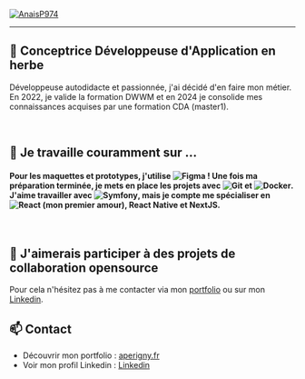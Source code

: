 [![AnaisP974](https://media.licdn.com/dms/image/D4E16AQHB5QOZO4iISA/profile-displaybackgroundimage-shrink_350_1400/0/1716562521695?e=1724284800&v=beta&t=PdBoAJYqJxjd3yzm5qKWAqRbnlywA3MMA-Shm70_OaE)](https://aperigny.fr)

---

## 🌱 Conceptrice Développeuse d'Application en herbe

Développeuse autodidacte et passionnée, j'ai décidé d'en faire mon métier. En 2022, je valide la formation DWWM et en 2024 je consolide mes connaissances acquises par une formation CDA (master1). 

<br>

## 🔭 Je travaille couramment sur ...

#### Pour les maquettes et prototypes, j'utilise ![Figma](https://img.shields.io/badge/-Figma-101010?style=for-the-badge&logo=figma&logoColor=white) ! Une fois ma préparation terminée, je mets en place les projets avec ![Git](https://img.shields.io/badge/-Git-101010?style=for-the-badge&logo=git&logoColor=white) et ![Docker](https://img.shields.io/badge/-Docker-101010?style=for-the-badge&logo=docker&logoColor=white). J'aime travailler avec ![Symfony](https://img.shields.io/badge/-Symfony-101010?style=for-the-badge&logo=Symfony&logoColor=white),  mais je compte me spécialiser en ![React](https://img.shields.io/badge/-React-101010?style=for-the-badge&logo=react&logoColor=white) (mon premier amour), React Native et NextJS.

<br>

## 👯 J'aimerais participer à des projets de collaboration opensource

Pour cela n'hésitez pas à me contacter via mon [portfolio](https://aperigny.fr) ou sur mon [Linkedin](https://www.linkedin.com/in/anais-perigny/).

## 📫 Contact

- Découvrir mon portfolio : [aperigny.fr](https://aperigny.fr)
- Voir mon profil Linkedin : [Linkedin](https://www.linkedin.com/in/anais-perigny/)

<!--
**AnaisP974/AnaisP974** is a ✨ _special_ ✨ repository because its `README.md` (this file) appears on your GitHub profile.

Here are some ideas to get you started:

- 🔭 I’m currently working on ...
- 🌱 I’m currently learning ...
- 👯 I’m looking to collaborate on ...
- 🤔 I’m looking for help with ...
- 💬 Ask me about ...
- 📫 How to reach me: ...
- 😄 Pronouns: ...
- ⚡ Fun fact: ...
-->
